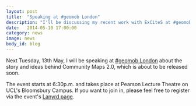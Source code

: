 ```yaml
---
layout: post
title:  "Speaking at #geomob London"
description: "I'll be discussing my recent work with ExCiteS at #geomob soon."
date:   2014-05-10 17:00:00
category: news
image: news
body_id: blog
---
```


Next Tuesday, 13th May, I will be speaking at [#geomob London](http://geomobldn.org) about the story and ideas behind Community Maps 2.0, which is about to be released soon.

The event starts at 6:30p.m. and takes place at Pearson Lecture Theatre on UCL's Bloomsbury Campus. If you want to join in, please feel free to register via the event's [Lanyrd page](https://web.archive.org/web/20140428134418/http://lanyrd.com:80/2014/geomob-may/).
